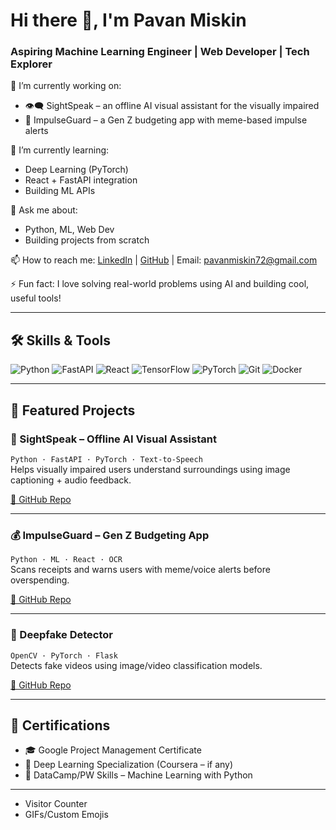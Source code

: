 # Hi there 👋, I'm Pavan Miskin
### Aspiring Machine Learning Engineer | Web Developer | Tech Explorer

🔭 I’m currently working on:
- 👁️‍🗨️ SightSpeak – an offline AI visual assistant for the visually impaired
- 💸 ImpulseGuard – a Gen Z budgeting app with meme-based impulse alerts

🌱 I’m currently learning:
- Deep Learning (PyTorch)
- React + FastAPI integration
- Building ML APIs

💬 Ask me about:
- Python, ML, Web Dev
- Building projects from scratch

📫 How to reach me:
[LinkedIn]([https://www.linkedin.com/in/pavan-miskin-394161243/]) | [GitHub](https://github.com/pavankalyan32) | Email: pavanmiskin72@gmail.com

⚡ Fun fact:
I love solving real-world problems using AI and building cool, useful tools!

---

## 🛠️ Skills & Tools
![Python](https://img.shields.io/badge/-Python-333?style=flat&logo=python)
![FastAPI](https://img.shields.io/badge/-FastAPI-333?style=flat&logo=fastapi)
![React](https://img.shields.io/badge/-React-333?style=flat&logo=react)
![TensorFlow](https://img.shields.io/badge/-TensorFlow-333?style=flat&logo=tensorflow)
![PyTorch](https://img.shields.io/badge/-PyTorch-333?style=flat&logo=pytorch)
![Git](https://img.shields.io/badge/-Git-333?style=flat&logo=git)
![Docker](https://img.shields.io/badge/-Docker-333?style=flat&logo=docker)

---

## 📂 Featured Projects

### 🧠 SightSpeak – Offline AI Visual Assistant  
`Python · FastAPI · PyTorch · Text-to-Speech`  
Helps visually impaired users understand surroundings using image captioning + audio feedback.

[🔗 GitHub Repo](https://github.com/your-username/sightspeak)

---

### 💰 ImpulseGuard – Gen Z Budgeting App  
`Python · ML · React · OCR`  
Scans receipts and warns users with meme/voice alerts before overspending.

[🔗 GitHub Repo](https://github.com/your-username/impulseguard)

---

### 🤖 Deepfake Detector  
`OpenCV · PyTorch · Flask`  
Detects fake videos using image/video classification models.

[🔗 GitHub Repo](https://github.com/your-username/deepfake-detector)

---

## 📜 Certifications
- 🎓 Google Project Management Certificate
- 🧠 Deep Learning Specialization (Coursera – if any)
- 🧪 DataCamp/PW Skills – Machine Learning with Python

---
- Visitor Counter
- GIFs/Custom Emojis
